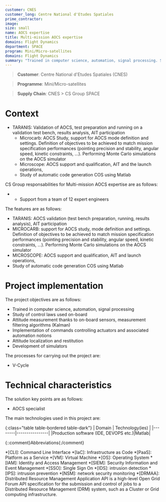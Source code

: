 ```yaml
---
customer: CNES
customer_long: Centre National d'Etudes Spatiales
prime_contractor: 
image: 
size: small
name: AOCS expertise
title: Multi-mission AOCS expertise
domains: Flight Dynamics
department: SPACE
program: Mini/Micro-satellites
domains: Flight Dynamics
summary: "Trained in computer science, automation, signal processing. Study of control laws used on-board. Attitude measurement thanks to on-board sensors, measurement filtering algorithms (Kalman). Implementation of commands controlling actuators and associated automation notions. Attitude localization and restitution. Development of simulators"
---
```


> __Customer__\: Centre National d'Etudes Spatiales (CNES)

> __Programme__\: Mini/Micro-satellites

> __Supply Chain__\: CNES >  CS Group SPACE


# Context

* TARANIS: Validation of AOCS, test preparation and running on a validation test bench, results analysis, AIT participation
	* Microcarb: AOCS Study, support for AOCS mode definition and settings. Definition of objectives to be achieved to match mission specification performances (pointing precision and stability, angular speed, kinetic constraints, …). Performing Monte Carlo simulations on the AOCS simulator
	* Microscope: AOCS support and qualification, AIT and the launch operations, 
	* Study of automatic code generation COS using Matlab

CS Group responsabilities for Multi-mission AOCS expertise are as follows:
* * Support from a team of 12 expert engineers



The features are as follows:
* TARANIS:  AOCS validation (test bench preparation, running, results analysis), AIT participation
* MICROCARB: support for AOCS study, mode definition and settings. Definition of objectives to be achieved to match mission specification performances (pointing precision and stability, angular speed, kinetic constraints, …). Performing Monte Carlo simulations on the AOCS simulator
* MICROSCOPE: AOCS support and qualification, AIT and launch operations, 
* Study of automatic code generation COS using Matlab

# Project implementation

The project objectives are as follows:
* Trained in computer science, automation, signal processing
* Study of control laws used on-board
* Attitude measurement thanks to on-board sensors, measurement filtering algorithms (Kalman)
* Implementation of commands controlling actuators and associated automation notions
* Attitude localization and restitution
* Development of simulators

The processes for carrying out the project are:
* V-Cycle

# Technical characteristics

The solution key points are as follows:
* AOCS specialist



The main technologies used in this project are:

{:class="table table-bordered table-dark"}
| Domain | Technology(ies) |
|--------|----------------|
|Production software (IDE, DEVOPS etc.)|Matlab|



{::comment}Abbreviations{:/comment}

*[CLI]: Command Line Interface
*[IaC]: Infrastructure as Code
*[PaaS]: Platform as a Service
*[VM]: Virtual Machine
*[OS]: Operating System
*[IAM]: Identity and Access Management
*[SIEM]: Security Information and Event Management
*[SSO]: Single Sign On
*[IDS]: intrusion detection
*[IPS]: intrusion prevention
*[NSM]: network security monitoring
*[DRMAA]: Distributed Resource Management Application API is a high-level Open Grid Forum API specification for the submission and control of jobs to a Distributed Resource Management (DRM) system, such as a Cluster or Grid computing infrastructure.
